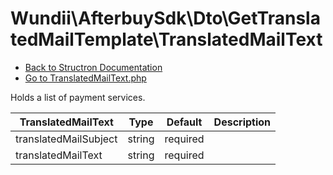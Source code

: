 # Wundii\AfterbuySdk\Dto\GetTranslatedMailTemplate\TranslatedMailText
- [Back to Structron Documentation](./../_Structron.md)
- [Go to TranslatedMailText.php](./../../src/Dto/GetTranslatedMailTemplate/TranslatedMailText.php)

Holds a list of payment services.

| TranslatedMailText    | Type   | Default  | Description |
| --------------------- | ------ | -------- | ----------- |
| translatedMailSubject | string | required |             |
| translatedMailText    | string | required |             |
